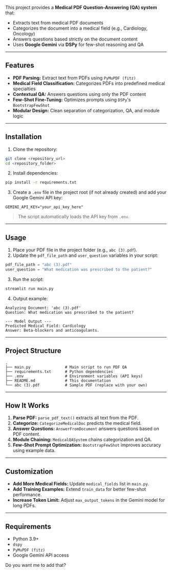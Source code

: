 This project provides a **Medical PDF Question-Answering (QA) system** that:

- Extracts text from medical PDF documents
- Categorizes the document into a medical field (e.g., Cardiology, Oncology)
- Answers questions based strictly on the document content
- Uses **Google Gemini** via **DSPy** for few-shot reasoning and QA

---

## Features

- **PDF Parsing:** Extract text from PDFs using `PyMuPDF (fitz)`
- **Medical Field Classification:** Categorizes PDFs into predefined medical specialties
- **Contextual QA:** Answers questions using only the PDF content
- **Few-Shot Fine-Tuning:** Optimizes prompts using `DSPy`'s `BootstrapFewShot`
- **Modular Design:** Clean separation of categorization, QA, and module logic

---

## Installation

1. Clone the repository:
```bash
git clone <repository_url>
cd <repository_folder>
````

2. Install dependencies:

```bash
pip install -r requirements.txt
```

3. Create a `.env` file in the project root (if not already created) and add your Google Gemini API key:

```dotenv
GEMINI_API_KEY="your_api_key_here"
```

> The script automatically loads the API key from `.env`.

---

## Usage

1. Place your PDF file in the project folder (e.g., `abc (3).pdf`).
2. Update the `pdf_file_path` and `user_question` variables in your script:

```python
pdf_file_path = "abc (3).pdf"
user_question = "What medication was prescribed to the patient?"
```

3. Run the script:

```bash
streamlit run main.py
```

4. Output example:

```
Analyzing Document: 'abc (3).pdf'
Question: What medication was prescribed to the patient?

--- Model Output ---
Predicted Medical Field: Cardiology
Answer: Beta-blockers and anticoagulants.
```

---

## Project Structure

```
.
├── main.py               # Main script to run PDF QA
├── requirements.txt      # Python dependencies
├── .env                  # Environment variables (API keys)
├── README.md             # This documentation
└── abc (3).pdf           # Sample PDF (replace with your own)
```

---

## How It Works

1. **Parse PDF:** `parse_pdf_text()` extracts all text from the PDF.
2. **Categorize:** `CategorizeMedicalDoc` predicts the medical field.
3. **Answer Questions:** `AnswerFromDocument` answers questions based on PDF content.
4. **Module Chaining:** `MedicalQASystem` chains categorization and QA.
5. **Few-Shot Prompt Optimization:** `BootstrapFewShot` improves accuracy using example data.

---

## Customization

* **Add More Medical Fields:** Update `medical_fields` list in `main.py`.
* **Add Training Examples:** Extend `train_data` for better few-shot performance.
* **Increase Token Limit:** Adjust `max_output_tokens` in the Gemini model for long PDFs.

---

## Requirements

* Python 3.9+
* `dspy`
* `PyMuPDF (fitz)`
* Google Gemini API access

Do you want me to add that?
```
